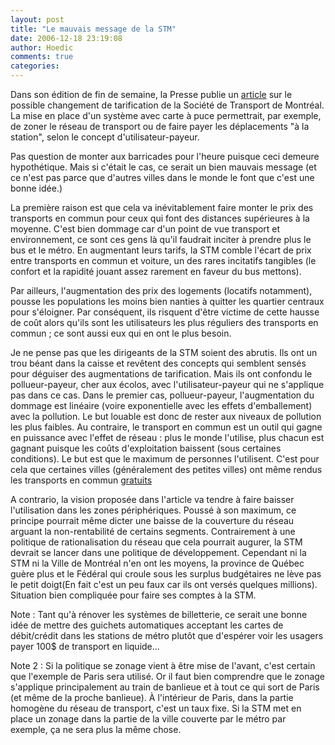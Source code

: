 ```yaml
---
layout: post
title: "Le mauvais message de la STM"
date: 2006-12-18 23:19:08
author: Hoedic
comments: true
categories: 
---
```



Dans son édition de fin de semaine, la Presse publie un [article](http://www.cyberpresse.ca/article/20061217/CPACTUALITES/61216119) sur le possible changement de tarification de la Société de Transport de Montréal. La mise en place d'un système avec carte à puce permettrait, par exemple, de zoner le réseau de transport ou de faire payer les déplacements "à la station", selon le concept d'utilisateur-payeur.

Pas question de monter aux barricades pour l'heure puisque ceci demeure hypothétique. Mais si c'était le cas, ce serait un bien mauvais message (et ce n'est pas parce que d'autres villes dans le monde le font que c'est une bonne idée.)

La première raison est que cela va inévitablement faire monter le prix des transports en commun pour ceux qui font des distances supérieures à la moyenne. C'est bien dommage car d'un point de vue transport et environnement, ce sont ces gens là qu'il faudrait inciter à prendre plus le bus et le métro. En augmentant leurs tarifs, la STM comble l'écart de prix entre transports en commun et voiture, un des rares incitatifs tangibles (le confort et la rapidité jouant assez rarement en faveur du bus mettons).

Par ailleurs, l'augmentation des prix des logements (locatifs notamment), pousse les populations les moins bien nanties à quitter les quartier centraux pour s'éloigner. Par conséquent, ils risquent d'être victime de cette hausse de coût alors qu'ils sont les utilisateurs les plus réguliers des transports en commun ; ce sont aussi eux qui en ont le plus besoin.

Je ne pense pas que les dirigeants de la STM soient des abrutis. Ils ont un  trou béant dans la caisse et revêtent des concepts qui semblent sensés pour déguiser des augmentations de tarification. Mais ils ont confondu le pollueur-payeur, cher aux écolos, avec l'utilisateur-payeur qui ne s'applique pas dans ce cas. Dans le premier cas, pollueur-payeur, l'augmentation du dommage est linéaire (voire exponentielle avec les effets d'emballement) avec la pollution. Le but louable est donc de rester aux niveaux de pollution les plus faibles. Au contraire, le transport en commun est un outil qui gagne en puissance avec l'effet de réseau : plus le monde l'utilise, plus chacun est gagnant puisque les coûts d'exploitation baissent (sous certaines conditions). Le but est que le maximum de personnes l'utilisent. C'est pour cela que certaines villes (généralement des petites villes) ont même rendus les transports en commun [gratuits](http://www.novethic.fr/novethic/site/article/index.jsp?id=73456)

A contrario, la vision proposée dans l'article va tendre à faire baisser l'utilisation dans les zones périphériques. Poussé à son maximum, ce principe pourrait même dicter une baisse de la couverture du réseau arguant la non-rentabilité de certains segments. Contrairement à une politique de rationalisation du réseau que cela pourrait augurer, la STM devrait se lancer dans une politique de développement. Cependant ni la STM ni la Ville de Montréal n'en ont les moyens, la province de Québec guère plus et le Fédéral qui croule sous les surplus budgétaires ne lève pas le petit doigt(En fait c'est un peu faux car ils ont versés quelques millions). Situation bien compliquée pour faire ses comptes à la STM.

Note : Tant qu'à rénover les systèmes de billetterie, ce serait une bonne idée de mettre des guichets automatiques acceptant les cartes de débit/crédit dans les stations de métro plutôt que d'espérer voir les usagers payer 100$ de transport en liquide...

Note 2 : Si la politique se zonage vient à être mise de l'avant, c'est certain que l'exemple de Paris sera utilisé. Or il faut bien comprendre que le zonage s'applique principalement au train de banlieue et à tout ce qui sort de Paris (et même de la proche banlieue). À l'intérieur de Paris, dans la partie homogène du réseau de transport, c'est un taux fixe. Si la STM met en place un zonage dans la partie de la ville couverte par le métro par exemple, ça ne sera plus la même chose.